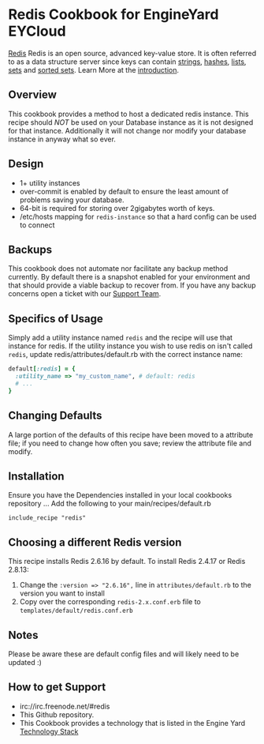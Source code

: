 Redis Cookbook for EngineYard EYCloud
=========

[Redis][1] Redis is an open source, advanced key-value store. It is often referred to as a data structure server since keys can contain [strings][7], [hashes][6], [lists][5], [sets][4] and [sorted sets][3].  Learn More at the [introduction][7].

Overview
--------

This cookbook provides a method to host a dedicated redis instance.  This recipe should *NOT* be used on your Database instance as it is not designed for that instance.  Additionally it will not change nor modify your database instance in anyway what so ever.

Design
--------

* 1+ utility instances
* over-commit is enabled by default to ensure the least amount of problems saving your database.
* 64-bit is required for storing over 2gigabytes worth of keys.
* /etc/hosts mapping for `redis-instance` so that a hard config can be used to connect

Backups
--------

This cookbook does not automate nor facilitate any backup method currently.  By default there is a snapshot enabled for your environment and that should provide a viable backup to recover from.  If you have any backup concerns open a ticket with our [Support Team][9].

Specifics of Usage
--------

Simply add a utility instance named `redis` and the recipe will use that instance for redis. If the utility instance you wish to use redis on isn't called `redis`, update redis/attributes/default.rb with the correct instance name:

```ruby
default[:redis] = {
  :utility_name => "my_custom_name", # default: redis
  # ...
}
```

Changing Defaults
--------

A large portion of the defaults of this recipe have been moved to a attribute file; if you need to change how often you save; review the attribute file and modify.

Installation
--------

Ensure you have the Dependencies installed in your local cookbooks repository ...
Add the following to your main/recipes/default.rb

``include_recipe "redis"``

Choosing a different Redis version
--------
This recipe installs Redis 2.6.16 by default. To install Redis 2.4.17 or Redis 2.8.13:

1. Change the `:version => "2.6.16",` line in `attributes/default.rb` to the version you want to install
2. Copy over the corresponding `redis-2.x.conf.erb` file to `templates/default/redis.conf.erb`


Notes
------
Please be aware these are default config files and will likely need to be updated :)

How to get Support
--------

* irc://irc.freenode.net/#redis
* This Github repository.
* This Cookbook provides a technology that is listed in the Engine Yard [Technology Stack][2]

[1]: http://redis.io/
[2]: http://www.engineyard.com/products/technology/stack
[3]: http://redis.io/topics/data-types#sorted-sets
[4]: http://redis.io/topics/data-types#sets
[5]: http://redis.io/topics/data-types#lists
[6]: http://redis.io/topics/data-types#hashes
[7]: http://redis.io/topics/data-types#strings
[8]: http://redis.io/topics/introduction
[9]: https://support.cloud.engineyard.com
